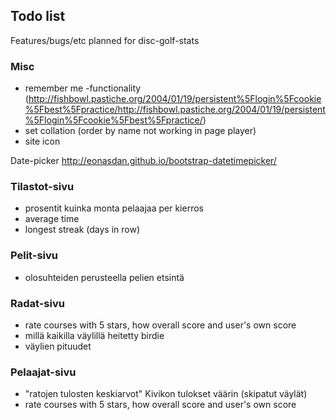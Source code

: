 ## Todo list

Features/bugs/etc planned for disc-golf-stats

### Misc

* remember me -functionality (http://fishbowl.pastiche.org/2004/01/19/persistent%5Flogin%5Fcookie%5Fbest%5Fpractice/http://fishbowl.pastiche.org/2004/01/19/persistent%5Flogin%5Fcookie%5Fbest%5Fpractice/)
* set collation (order by name not working in page player)
* site icon

Date-picker
http://eonasdan.github.io/bootstrap-datetimepicker/

### Tilastot-sivu

* prosentit kuinka monta pelaajaa per kierros
* average time
* longest streak (days in row)

### Pelit-sivu

* olosuhteiden perusteella pelien etsintä

### Radat-sivu

* rate courses with 5 stars, how overall score and user's own score
* millä kaikilla väylillä heitetty birdie
* väylien pituudet

### Pelaajat-sivu

* "ratojen tulosten keskiarvot" Kivikon tulokset väärin (skipatut väylät)
* rate courses with 5 stars, how overall score and user's own score
